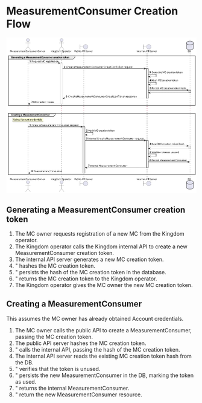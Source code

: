 # MeasurementConsumer Creation Flow

![mc_creation_flow_sequence_diagram](diagrams/mc_creation_flow.png)

## Generating a MeasurementConsumer creation token

1.  The MC owner requests registration of a new MC from the Kingdom operator.
1.  The Kingdom operator calls the Kingdom internal API to create a new
    MeasurementConsumer creation token.
1.  The internal API server generates a new MC creation token.
1.  " hashes the MC creation token.
1.  " persists the hash of the MC creation token in the database.
1.  " returns the MC creation token to the Kingdom operator.
1.  The Kingdom operator gives the MC owner the new MC creation token.

## Creating a MeasurementConsumer

This assumes the MC owner has already obtained Account credentials.

1.  The MC owner calls the public API to create a MeasurementConsumer, passing
    the MC creation token.
1.  The public API server hashes the MC creation token.
1.  " calls the internal API, passing the hash of the MC creation token.
1.  The internal API server reads the existing MC creation token hash from the DB.
1.  " verifies that the token is unused.
1.  " persists the new MeasurementConsumer in the DB, marking the token as used.
1.  " returns the internal MeasurementConsumer.
1.  " return the new MeasurementConsumer resource.

